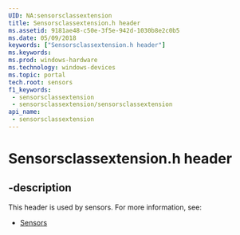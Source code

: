 ```yaml
---
UID: NA:sensorsclassextension
title: Sensorsclassextension.h header
ms.assetid: 9181ae48-c50e-3f5e-942d-1030b8e2c0b5
ms.date: 05/09/2018
keywords: ["Sensorsclassextension.h header"]
ms.keywords: 
ms.prod: windows-hardware
ms.technology: windows-devices
ms.topic: portal
tech.root: sensors
f1_keywords:
 - sensorsclassextension
 - sensorsclassextension/sensorsclassextension
api_name:
 - sensorsclassextension
---
```


# Sensorsclassextension.h header


## -description

This header is used by sensors. For more information, see:

- [Sensors](../_sensors/index.md)

